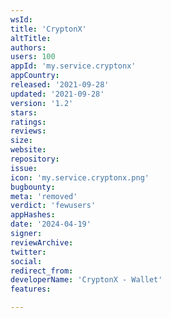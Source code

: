 ```yaml
---
wsId: 
title: 'CryptonX'
altTitle: 
authors: 
users: 100
appId: 'my.service.cryptonx'
appCountry: 
released: '2021-09-28'
updated: '2021-09-28'
version: '1.2'
stars: 
ratings: 
reviews: 
size: 
website: 
repository: 
issue: 
icon: 'my.service.cryptonx.png'
bugbounty: 
meta: 'removed'
verdict: 'fewusers'
appHashes: 
date: '2024-04-19'
signer: 
reviewArchive: 
twitter: 
social: 
redirect_from: 
developerName: 'CryptonX - Wallet'
features: 

---
```


